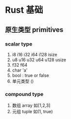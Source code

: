 # Rust 基础

## 原生类型 primitives

### scalar type
1. i8 i16 i32 i64 i128 isize
2. u8 u16 u32 u64 u128 usize
3. f32 f64
4. char 'a'
5. bool : true or false
6. 单元类型 ()

### compound type

1. 数组 array 如[1,2,3]
2. 元组 tuple 如(1, true)